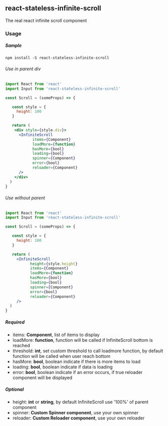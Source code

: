 ## react-stateless-infinite-scroll

The real react infinite scroll component

### Usage

##### Sample

```
npm install -S react-stateless-infinite-scroll
```

###### Use in parent div

```jsx
import React from 'react'
import Input from 'react-stateless-infinite-scroll'

const Scroll = (someProps) => {

   const style = {
     height: 100
   }

   return (
    <div style={style.div}>
      <InfiniteScroll
            items={Component}
            loadMore={function}
            hasMore={bool}
            loading={bool}
            spinner={Component}
            error={bool}
            reloader={Component}
      />
    </div>
  )
}
```

###### Use without parent

```jsx
import React from 'react'
import Input from 'react-stateless-infinite-scroll'

const Scroll = (someProps) => {

   const style = {
     height: 100
   }

   return (
     <InfiniteScroll
           height={style.height}
           items={Component}
           loadMore={function}
           hasMore={bool}
           loading={bool}
           spinner={Component}
           error={bool}
           reloader={Component}
     />
  )
}
```

##### Required

- items: __Component__, list of items to display
- loadMore: __function__, function will be called if InfiniteScroll bottom is reached
- threshold: __int__, set custom threshold to call loadmore function, by default function will be called when user reach bottom
- hasMore: __bool__, boolean indicate if there is more items to load
- loading: __bool__, boolean indicate if data is loading
- error: __bool__, boolean indicate if an error occurs, if true reloader component will be displayed

##### Optional

- height: __int__ or __string__, by default InfiniteScroll use '100%' of parent component
- spinner: __Custom Spinner component__, use your own spinner
- reloader: __Custom Reloader component__, use your own reloader
